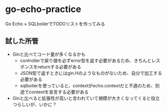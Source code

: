 # go-echo-practice
Go Echo × SQLboilerでTODOリストを作ってみる

## 試した所管
- Ginと比べてコード量が多くなるかも
	- controllerで戻り値を必ずerror型を返す必要があるため、きちんとレスポンスをreturnする必要がある
	- JSON型で返すときにはgin.Hのようなものがないため、自分で加工する必要がある
	- sqlboilerを使っていると、contextがecho.contextだと不適のため、別途でcontextを宣言する必要がある
- Ginと比べると拡張性が高いと言われていて規模が大きくなってくると役立つらしいが、いかに？
